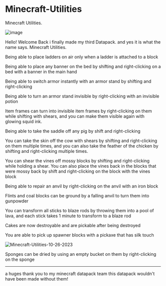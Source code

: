 # Minecraft-Utilities
Minecraft Utilities.

![image](https://github.com/EntityBossBlood/Slight-Vanilla-Tweaks/assets/148834782/b9c45925-1f1d-4191-9468-ae36d41573fe)

Hello! Welcome Back i finally made my third Datapack. and yes it is what the name says. Minecraft Utilities.

Being able to place ladders on air only when a ladder is attached to a block

Being able to place any banner on the bed by shifting and right-clicking on a bed with a banner in the main hand

Being able to switch armor instantly with an armor stand by shifting and right-clicking

Being able to turn an armor stand invisible by right-clicking with an invisible potion

Item frames can turn into invisible item frames by right-clicking on them while shifting with shears, and you can make them visible again with glowing squid ink.

Being able to take the saddle off any pig by shift and right-clicking

You can take the skin off the cow with shears by shifting and right-clicking on them multiple times, and you can also take the feather of the chicken by shifting and right-clicking multiple times.

You can shear the vines off mossy blocks by shifting and right-clicking while holding a shear. You can also place the vines back in the blocks that were mossy back by shift and right-clicking on the block with the 
vines block

Being able to repair an anvil by right-clicking on the anvil with an iron block

Flints and coal blocks can be ground by a falling anvil to turn them into gunpowder

You can transform all sticks to blaze rods by throwing them into a pool of lava, and each stick takes 1 minute to transform to a blaze rod

Cakes are now destroyable and are pickable after being destroyed

You are able to pick up spawner blocks with a pickaxe that has silk touch

![Minecraft-Utilities-10-26-2023](https://github.com/EntityBossBlood/Slight-Vanilla-Tweaks/assets/148834782/b48e4104-e8c5-4d4d-b522-d8d95fe4d81f)

Sponges can be dried by using an empty bucket on them by right-clicking on the sponge

----
a huges thank you to my minecraft datapack team this datapack wouldn't have been made without them!
